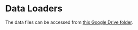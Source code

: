# Data Loaders
The data files can be accessed from [this Google Drive folder](https://drive.google.com/drive/folders/1qIY_7ZbFAp229qMol6G1AhFvz6eqPjkf?usp=sharing).